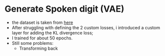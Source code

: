 # Generate Spoken digit (VAE)

- the dataset is taken from [here](https://www.kaggle.com/datasets/joserzapata/free-spoken-digit-dataset-fsdd)
- After struggling with defining the 2 custom losses, i introduced a custom layer for adding the KL divergence loss;
- I trained for about 50 epochs.
- Still some problems:
  - Transforming back

